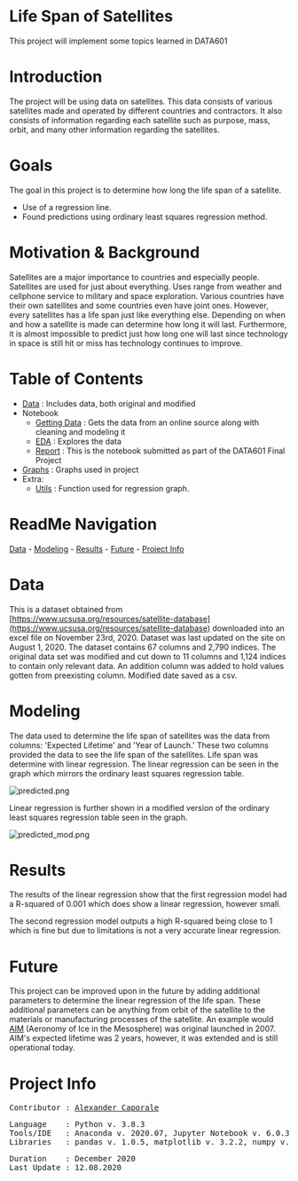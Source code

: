 # Life Span of Satellites

This project will implement some topics learned in DATA601

# Introduction

The project will be using data on satellites. This data consists of various satellites made and operated by different countries and contractors. It also consists of information regarding each satellite such as purpose, mass, orbit, and many other information regarding the satellites.

# Goals

The goal in this project is to determine how long the life span of a satellite.

- Use of a regression line.
- Found predictions using ordinary least squares regression method.

# Motivation & Background

Satellites are a major importance to countries and especially people. Satellites are used for just about everything. Uses range from weather and cellphone service to military and space exploration. Various countries have their own satellites and some countries even have joint ones. However, every satellites has a life span just like everything else. Depending on when and how a satellite is made can determine how long it will last. Furthermore, it is almost impossible to predict just how long one will last since technology in space is still hit or miss has technology continues to improve.

# Table of Contents

- [Data](https://github.com/Al-Cap/Life-Span-of-Satellite/blob/main/data)	: Includes data, both original and modified
- Notebook
	+ [Getting Data](https://github.com/Al-Cap/Life-Span-of-Satellite/blob/main/code/Retrieving%2C%20Cleaning%20and%20Modeling.ipynb)	: Gets the data from an online source along with cleaning and modeling it
	+ [EDA](https://github.com/Al-Cap/Life-Span-of-Satellite/blob/main/code/EDA.ipynb)	: Explores the data
	+ [Report](https://github.com/Al-Cap/Life-Span-of-Satellite/blob/main/code/report.ipynb)	: This is the notebook submitted as part of the DATA601 Final Project
- [Graphs](https://github.com/Al-Cap/Life-Span-of-Satellite/tree/main/graphs)	: Graphs used in project
- Extra:
	+ [Utils](https://github.com/Al-Cap/Life-Span-of-Satellite/blob/main/code/utils.py)	: Function used for regression graph.

# ReadMe Navigation

[Data](https://github.com/Al-Cap/Life-Span-of-Satellite#data) - [Modeling](https://github.com/Al-Cap/Life-Span-of-Satellite#modeling) - [Results](https://github.com/Al-Cap/Life-Span-of-Satellite#results) - [Future](https://github.com/Al-Cap/Life-Span-of-Satellite#future) - [Project Info](https://github.com/Al-Cap/Life-Span-of-Satellite#project-info)

# Data

This is a dataset obtained from [https://www.ucsusa.org/resources/satellite-database](https://www.ucsusa.org/resources/satellite-database) downloaded into an excel file on November 23rd, 2020. Dataset was last updated on the site on August 1, 2020. The dataset contains 67 columns and 2,790 indices. The original data set was modified and cut down to 11 columns and 1,124 indices to contain only relevant data. An addition column was added to hold values gotten from preexisting column. Modified date saved as a csv.

# Modeling

The data used to determine the life span of satellites was the data from columns: 'Expected Lifetime' and 'Year of Launch.' These two columns provided the data to see the life span of the satellites. Life span was determine with linear regression. The linear regression can be seen in the graph which mirrors the ordinary least squares regression table.

![predicted.png](https://github.com/Al-Cap/Life-Span-of-Satellite/blob/main/graphs/predicted.png)

Linear regression is further shown in a modified version of the ordinary least squares regression table seen in the graph.

![predicted_mod.png](https://github.com/Al-Cap/Life-Span-of-Satellite/blob/main/graphs/predicted_mod.png)

# Results

The results of the linear regression show that the first regression model had a R-squared of 0.001 which does show a linear regression, however small.

The second regression model outputs a high R-squared being close to 1 which is fine but due to limitations is not a very accurate linear regression. 

# Future

This project can be improved upon in the future by adding additional parameters to determine the linear regression of the life span. These additional parameters can be anything from orbit of the satellite to the materials or manufacturing processes of the satellite. An example would [AIM](https://en.wikipedia.org/wiki/Aeronomy_of_Ice_in_the_Mesosphere) (Aeronomy of Ice in the Mesosphere) was original launched in 2007. AIM's expected lifetime was 2 years, however, it was extended and is still operational today.

# Project Info
<pre>
Contributor	: <a href=https://github.com/Al-Cap>Alexander Caporale</a>
</pre>

<pre>
Language	: Python v. 3.8.3
Tools/IDE 	: Anaconda v. 2020.07, Jupyter Notebook v. 6.0.3
Libraries	: pandas v. 1.0.5, matplotlib v. 3.2.2, numpy v. 1.18.5, statsmodels v. 0.11.1, utils v. 1.0.1
</pre>

<pre>
Duration	: December 2020
Last Update	: 12.08.2020
</pre>
